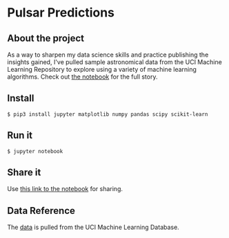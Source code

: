 # Pulsar Predictions

## About the project

As a way to sharpen my data science skills and practice publishing the insights gained, I've pulled sample astronomical data from the UCI Machine Learning Repository to explore using a variety of machine learning algorithms. Check out [the notebook](https://github.com/johnenriquez/predicting_pulsars/blob/master/predicting_pulsars.ipynb) for the full story.

## Install

```
$ pip3 install jupyter matplotlib numpy pandas scipy scikit-learn
```

## Run it

```
$ jupyter notebook
```

## Share it

Use [this link to the notebook](https://github.com/johnenriquez/predicting_pulsars/blob/master/predicting_pulsars.ipynb) for sharing.

## Data Reference

The [data](https://archive.ics.uci.edu/ml/datasets/HTRU2#) is pulled from the UCI Machine Learning Database.
